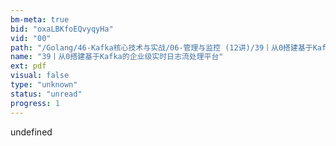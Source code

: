 ```yaml
---
bm-meta: true
bid: "oxaLBKfoEQvyqyHa"
vid: "00"
path: "/Golang/46-Kafka核心技术与实战/06-管理与监控 (12讲)/39丨从0搭建基于Kafka的企业级实时日志流处理平台.pdf"
name: "39丨从0搭建基于Kafka的企业级实时日志流处理平台"
ext: pdf
visual: false
type: "unknown"
status: "unread"
progress: 1
---
```

undefined